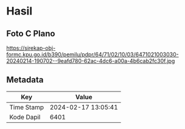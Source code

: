 # Hasil

## Foto C Plano

https://sirekap-obj-formc.kpu.go.id/b390/pemilu/pdpr/64/71/02/10/03/6471021003030-20240214-190702--9eafd780-62ac-4dc6-a00a-4b6cab2fc30f.jpg


## Metadata

| Key        | Value               |
| ---------- | ------------------- |
| Time Stamp | 2024-02-17 13:05:41 |
| Kode Dapil | 6401                |




